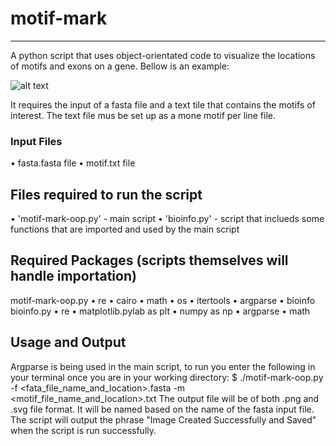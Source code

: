 
# motif-mark
----------------------------------------------------------------------------------------------------------------
A python script that uses object-orientated code to visualize the locations of motifs and exons on a gene.
Bellow is an example: 

![alt text](https://github.com/mybart415/motif-mark/blob/Figure_1.jpg?raw=true)

It requires the input of a fasta file and a text tile that contains the motifs of interest. The text file mus be set up as a mone motif per line file.

### Input Files
• fasta.fasta file
• motif.txt file

## Files required to run the script
• 'motif-mark-oop.py' - main script
• 'bioinfo.py' - script that inclueds some functions that are imported and used by the main script

## Required Packages (scripts themselves will handle importation)
motif-mark-oop.py
• re
• cairo
• math
• os
• itertools
• argparse
• bioinfo
bioinfo.py
• re
• matplotlib.pylab as plt
• numpy as np
• argparse
• math

## Usage and Output
Argparse is being used in the main script, to run you enter the following in your terminal once you are in your working directory:
$ ./motif-mark-oop.py -f <fata_file_name_and_location>.fasta -m <motif_file_name_and_location>.txt
The output file will be of both .png and .svg file format. It will be named based on the name of the fasta input file.
The script will output the phrase "Image Created Successfully and Saved" when the script is run successfully. 
